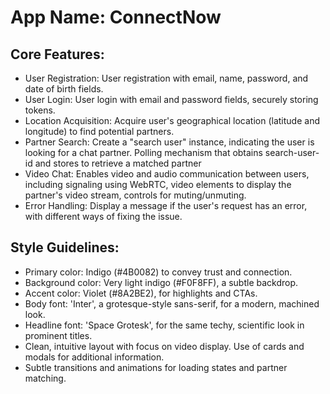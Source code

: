 # **App Name**: ConnectNow

## Core Features:

- User Registration: User registration with email, name, password, and date of birth fields.
- User Login: User login with email and password fields, securely storing tokens.
- Location Acquisition: Acquire user's geographical location (latitude and longitude) to find potential partners.
- Partner Search: Create a "search user" instance, indicating the user is looking for a chat partner. Polling mechanism that obtains search-user-id and stores to retrieve a matched partner
- Video Chat: Enables video and audio communication between users, including signaling using WebRTC, video elements to display the partner's video stream, controls for muting/unmuting.
- Error Handling: Display a message if the user's request has an error, with different ways of fixing the issue.

## Style Guidelines:

- Primary color: Indigo (#4B0082) to convey trust and connection.
- Background color: Very light indigo (#F0F8FF), a subtle backdrop.
- Accent color: Violet (#8A2BE2), for highlights and CTAs.
- Body font: 'Inter', a grotesque-style sans-serif, for a modern, machined look.
- Headline font: 'Space Grotesk', for the same techy, scientific look in prominent titles.
- Clean, intuitive layout with focus on video display. Use of cards and modals for additional information.
- Subtle transitions and animations for loading states and partner matching.